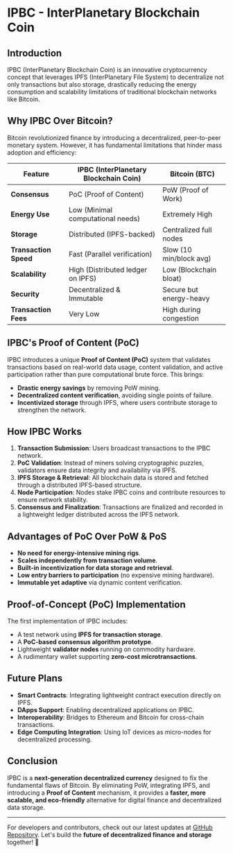 # IPBC - InterPlanetary Blockchain Coin

## Introduction

IPBC (InterPlanetary Blockchain Coin) is an innovative cryptocurrency concept that leverages IPFS (InterPlanetary File System) to decentralize not only transactions but also storage, drastically reducing the energy consumption and scalability limitations of traditional blockchain networks like Bitcoin.

## Why IPBC Over Bitcoin?

Bitcoin revolutionized finance by introducing a decentralized, peer-to-peer monetary system. However, it has fundamental limitations that hinder mass adoption and efficiency:

| Feature               | IPBC (InterPlanetary Blockchain Coin) | Bitcoin (BTC)           |
| --------------------- | ------------------------------------- | ----------------------- |
| **Consensus**         | PoC (Proof of Content)                | PoW (Proof of Work)     |
| **Energy Use**        | Low (Minimal computational needs)     | Extremely High          |
| **Storage**           | Distributed (IPFS-backed)             | Centralized full nodes  |
| **Transaction Speed** | Fast (Parallel verification)          | Slow (10 min/block avg) |
| **Scalability**       | High (Distributed ledger on IPFS)     | Low (Blockchain bloat)  |
| **Security**          | Decentralized & Immutable             | Secure but energy-heavy |
| **Transaction Fees**  | Very Low                              | High during congestion  |

## IPBC's Proof of Content (PoC)

IPBC introduces a unique **Proof of Content (PoC)** system that validates transactions based on real-world data usage, content validation, and active participation rather than pure computational brute force. This brings:

- **Drastic energy savings** by removing PoW mining.
- **Decentralized content verification**, avoiding single points of failure.
- **Incentivized storage** through IPFS, where users contribute storage to strengthen the network.

## How IPBC Works

1. **Transaction Submission**: Users broadcast transactions to the IPBC network.
2. **PoC Validation**: Instead of miners solving cryptographic puzzles, validators ensure data integrity and availability via IPFS.
3. **IPFS Storage & Retrieval**: All blockchain data is stored and fetched through a distributed IPFS-based structure.
4. **Node Participation**: Nodes stake IPBC coins and contribute resources to ensure network stability.
5. **Consensus and Finalization**: Transactions are finalized and recorded in a lightweight ledger distributed across the IPFS network.

## Advantages of PoC Over PoW & PoS

- **No need for energy-intensive mining rigs**.
- **Scales independently from transaction volume**.
- **Built-in incentivization for data storage and retrieval**.
- **Low entry barriers to participation** (no expensive mining hardware).
- **Immutable yet adaptive** via dynamic content verification.

## Proof-of-Concept (PoC) Implementation

The first implementation of IPBC includes:

- A test network using **IPFS for transaction storage**.
- A **PoC-based consensus algorithm prototype**.
- Lightweight **validator nodes** running on commodity hardware.
- A rudimentary wallet supporting **zero-cost microtransactions**.

## Future Plans

- **Smart Contracts**: Integrating lightweight contract execution directly on IPFS.
- **DApps Support**: Enabling decentralized applications on IPBC.
- **Interoperability**: Bridges to Ethereum and Bitcoin for cross-chain transactions.
- **Edge Computing Integration**: Using IoT devices as micro-nodes for decentralized processing.

## Conclusion

IPBC is a **next-generation decentralized currency** designed to fix the fundamental flaws of Bitcoin. By eliminating PoW, integrating IPFS, and introducing a **Proof of Content** mechanism, it provides a **faster, more scalable, and eco-friendly** alternative for digital finance and decentralized data storage.

---

For developers and contributors, check out our latest updates at [GitHub Repository](#). Let's build the **future of decentralized finance and storage** together! 🚀

